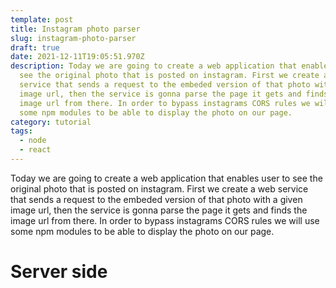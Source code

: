 ```yaml
---
template: post
title: Instagram photo parser
slug: instagram-photo-parser
draft: true
date: 2021-12-11T19:05:51.970Z
description: Today we are going to create a web application that enables user to
  see the original photo that is posted on instagram. First we create a web
  service that sends a request to the embeded version of that photo with a given
  image url, then the service is gonna parse the page it gets and finds the
  image url from there. In order to bypass instagrams CORS rules we will use
  some npm modules to be able to display the photo on our page.
category: tutorial
tags:
  - node
  - react
---
```



Today we are going to create a web application that enables user to see the original photo that is posted on instagram. First we create a web service that sends a request to the embeded version of that photo with a given image url, then the service is gonna parse the page it gets and finds the image url from there. In order to bypass instagrams CORS rules we will use some npm modules to be able to display the photo on our page.



# Server side